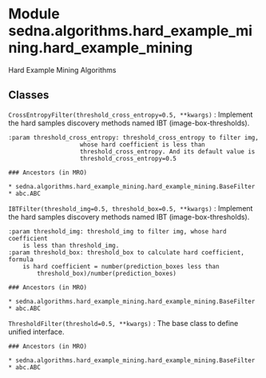 Module sedna.algorithms.hard_example_mining.hard_example_mining
===============================================================
Hard Example Mining Algorithms

Classes
-------

`CrossEntropyFilter(threshold_cross_entropy=0.5, **kwargs)`
:   Implement the hard samples discovery methods named IBT
    (image-box-thresholds).
    
    :param threshold_cross_entropy: threshold_cross_entropy to filter img,
                        whose hard coefficient is less than
                        threshold_cross_entropy. And its default value is
                        threshold_cross_entropy=0.5

    ### Ancestors (in MRO)

    * sedna.algorithms.hard_example_mining.hard_example_mining.BaseFilter
    * abc.ABC

`IBTFilter(threshold_img=0.5, threshold_box=0.5, **kwargs)`
:   Implement the hard samples discovery methods named IBT
        (image-box-thresholds).
    
    :param threshold_img: threshold_img to filter img, whose hard coefficient
        is less than threshold_img.
    :param threshold_box: threshold_box to calculate hard coefficient, formula
        is hard coefficient = number(prediction_boxes less than
            threshold_box)/number(prediction_boxes)

    ### Ancestors (in MRO)

    * sedna.algorithms.hard_example_mining.hard_example_mining.BaseFilter
    * abc.ABC

`ThresholdFilter(threshold=0.5, **kwargs)`
:   The base class to define unified interface.

    ### Ancestors (in MRO)

    * sedna.algorithms.hard_example_mining.hard_example_mining.BaseFilter
    * abc.ABC